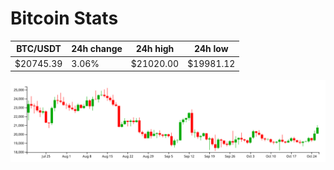 # Bitcoin Stats

BTC/USDT|24h change|24h high|24h low|
|---|---|---|---|
|$20745.39|3.06%|$21020.00|$19981.12|

<img src="./chart.svg">
